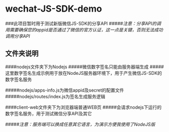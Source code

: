 # wechat-JS-SDK-demo

###此项目暂时用于测试新版微信JS-SDK的分享API
#####*注意：分享API的调用需要确保您的appid是否通过了微信的官方认证，这一点是关键，否则无法成功调用分享API*

## 文件夹说明

####nodejs文件夹下为Nodejs
#####微信数字签名只能由服务器端生成
#####这里数字签名生成示例用于放在NodeJS服务器环境下，用于产生微信JS-SDK的数字签名服务

#####nodejs/apps-info.js为微信appid及secret的配置文件
#####nodejs/routes/index.js为签名生成服务逻辑
<br />

####client-web文件夹下为浏览器端普通WEB页
#####会请求nodejs下运行的数字签名服务，用于测试微信分享API及其它

#####*注意：服务端可以换成任意其它语言，为演示方便我使用了NodeJS版*
